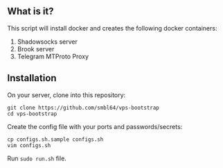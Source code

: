 ## What is it?
This script will install docker and creates the following docker containers:

1. Shadowsocks server
2. Brook server
3. Telegram MTProto Proxy 


## Installation
On your server, clone into this repository:

    git clone https://github.com/smbl64/vps-bootstrap
    cd vps-bootstrap
     
Create the config file with your ports and passwords/secrets:

    cp configs.sh.sample configs.sh
    vim configs.sh

Run `sudo run.sh` file.


